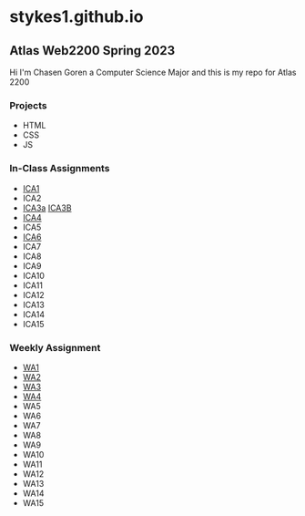 # stykes1.github.io

## Atlas Web2200 Spring 2023
 Hi I'm Chasen Goren a Computer Science Major and this is my repo for Atlas 2200

### Projects

 - HTML
 - CSS
 - JS

### In-Class Assignments

 - [ICA1](https://github.com/Stykes1/stykes1.github.io/blob/main/ica/ChasenGorenICA1--HowtoSearch.pdf)
 - ICA2
 - [ICA3a](/ica/ica3a/) [ICA3B](/ica/ica3-part2/ica3b.html)
 - [ICA4](/ica/ica4.html)
 - ICA5
 - [ICA6](/ica/ica6/ica6.html)
 - ICA7
 - ICA8
 - ICA9
 - ICA10
 - ICA11
 - ICA12
 - ICA13
 - ICA14
 - ICA15

### Weekly Assignment

 - [WA1](https://stykes1.github.io/wa/wa1.html)
 - [WA2](/wa/wa2.html)
 - [WA3](/wa/wa3.html)
 - [WA4](/wa/wa4/wa4.html)
 - WA5
 - WA6
 - WA7
 - WA8
 - WA9
 - WA10
 - WA11
 - WA12
 - WA13
 - WA14
 - WA15
